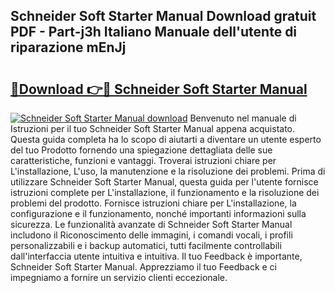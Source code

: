 ## Schneider Soft Starter Manual Download gratuit PDF - Part-j3h Italiano Manuale dell'utente di riparazione mEnJj

# <h2><a href="http://dfgvux2.blite.top/?on=Schneider+Soft+Starter+Manual">🔗Download 👉🔴 Schneider Soft Starter Manual</a></h2>

[![Schneider Soft Starter Manual download](https://i.imgur.com/lujVjoI.png)](http://dfgvux2.blite.top/?on=Schneider+Soft+Starter+Manual)
Benvenuto nel manuale di Istruzioni per il tuo Schneider Soft Starter Manual appena acquistato. Questa guida completa ha lo scopo di aiutarti a diventare un utente esperto del tuo Prodotto fornendo una spiegazione dettagliata delle sue caratteristiche, funzioni e vantaggi. Troverai istruzioni chiare per L'installazione, L'uso, la manutenzione e la risoluzione dei problemi. Prima di utilizzare Schneider Soft Starter Manual, questa guida per l'utente fornisce istruzioni complete per L'installazione, il funzionamento e la risoluzione dei problemi del prodotto. Fornisce istruzioni chiare per L'installazione, la configurazione e il funzionamento, nonché importanti informazioni sulla sicurezza. Le funzionalità avanzate di Schneider Soft Starter Manual includono il Riconoscimento delle immagini, i comandi vocali, i profili personalizzabili e i backup automatici, tutti facilmente controllabili dall'interfaccia utente intuitiva e intuitiva. Il tuo Feedback è importante, Schneider Soft Starter Manual. Apprezziamo il tuo Feedback e ci impegniamo a fornire un servizio clienti eccezionale.
